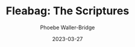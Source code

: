 ---
yearRead: 2023
title: "Fleabag: The Scriptures"
author: Phoebe Waller-Bridge
yearPublished: 2019
genre: ["plays", "contemporary fiction", "romance"]
edition: ebook
dateStarted: 2023-02-21
date: 2023-03-27
status: Read
rating: 5
cover: "/logs/books/covers/fleabag.jpg"
---